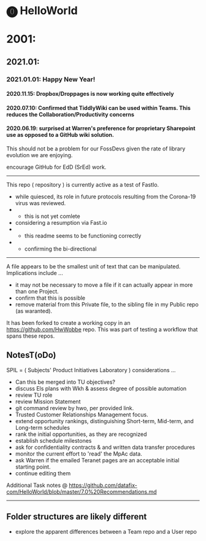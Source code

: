 # ⓿ HelloWorld

# 2001:
## 2021.01:
### 2021.01.01: Happy New Year!

#### 2020.11.15: Dropbox/Droppages is now working quite effectively
#### 2020.07.10: Confirmed that TiddlyWiki can be used within Teams.  This reduces the Collaboration/Productivity concerns
#### 2020.06.19: surprised at Warren's preference for proprietary Sharepoint use as opposed to a GitHub wiki solution.

This should not be a problem for our FossDevs given the rate of library evolution we are enjoying.

encourage GitHub for EdD (SrEd) work.

----

This repo ( repository ) is currently active as a test of FastIo.
* while quiesced, its role in future protocols resulting from the Corona-19 virus was reviewed. 
* * this is not yet comlete
* considering a resumption via Fast.io
 * * this readme seems to be functioning correctly
 * * confirming the bi-directional 

----

A file appears to be the smallest unit of text that can be manipulated. Implications include ...

* it may not be necessary to move a file if it can actually appear in more than one Project.
* confirm that this is possible
* remove material from this Private file, to the sibling file in my Public repo (as waranted).

It has been forked to create a working copy in an https://github.com/HwWobbe repo.  This was part of testing a workflow that spans these repos.

## NotesT(oDo)
SPIL = ( Subjects' Product Initiatives Laboratory ) considerations ...
* Can this be merged into TU objectives?
* discuss Els plans with Wkh & assess degree of possible automation
* review TU role
* review Mission Statement
* git command review by hwo, per provided link.
* Trusted Customer Relationships Management focus.
* extend opportunity rankings, distinguishing Short-term, Mid-term, and Long-term schedules
* rank the initial opportunities, as they are recognized
* establish schedule milestones
* ask for confidentiality contracts & and written data transfer procedures
* monitor the current effort to 'read' the MpAc data.
* ask Warren if the emailed Teranet pages are an acceptable initial starting point.
* continue editing them

Additional Task notes @ https://github.com/datafix-com/HelloWorld/blob/master/7.0%20Recommendations.md
<hr>

## Folder structures are likely different
* explore the apparent differences between a Team repo and a User repo
